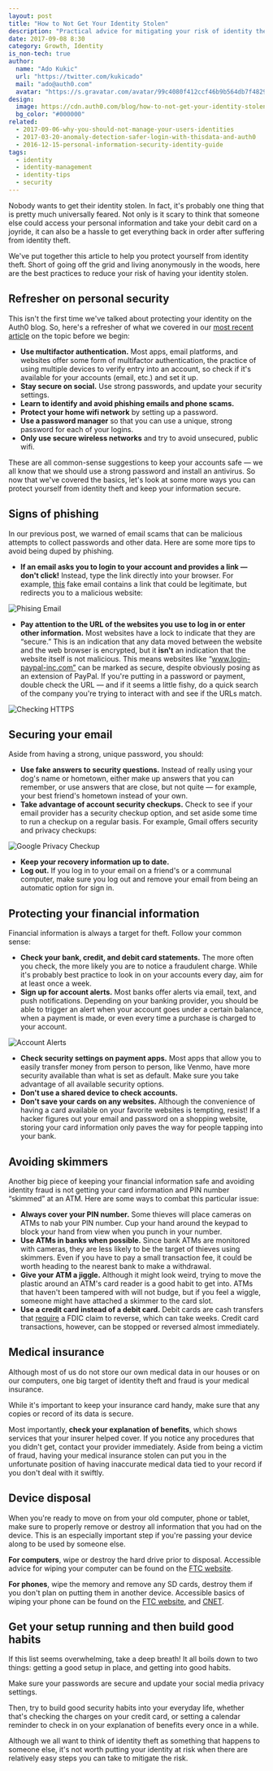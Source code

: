 ```yaml
---
layout: post
title: "How to Not Get Your Identity Stolen"
description: "Practical advice for mitigating your risk of identity theft."
date: 2017-09-08 8:30
category: Growth, Identity
is_non-tech: true
author:
  name: "Ado Kukic"
  url: "https://twitter.com/kukicado"
  mail: "ado@auth0.com"
  avatar: "https://s.gravatar.com/avatar/99c4080f412ccf46b9b564db7f482907?s=200"
design:
  image: https://cdn.auth0.com/blog/how-to-not-get-your-identity-stolen/logo.png
  bg_color: "#000000"
related:
  - 2017-09-06-why-you-should-not-manage-your-users-identities
  - 2017-03-20-anomaly-detection-safer-login-with-thisdata-and-auth0
  - 2016-12-15-personal-information-security-identity-guide
tags:
  - identity
  - identity-management
  - identity-tips
  - security
---
```


Nobody wants to get their identity stolen. In fact, it's probably one thing that is pretty much universally feared. Not only is it scary to think that someone else could access your personal information and take your debit card on a joyride, it can also be a hassle to get everything back in order after suffering from identity theft.

We've put together this article to help you protect yourself from identity theft. Short of going off the grid and living anonymously in the woods, here are the best practices to reduce your risk of having your identity stolen.

## Refresher on personal security

This isn't the first time we've talked about protecting your identity on the Auth0 blog. So, here's a refresher of what we covered in our [most recent article](https://auth0.com/blog/personal-information-security-identity-guide/) on the topic before we begin: 

* **Use multifactor authentication.** Most apps, email platforms, and websites offer some form of multifactor authentication, the practice of using multiple devices to verify entry into an account, so check if it's available for your accounts (email, etc.) and set it up. 
* **Stay secure on social.** Use strong passwords, and update your security settings. 
* **Learn to identify and avoid phishing emails and phone scams.**
* **Protect your home wifi network** by setting up a password. 
* **Use a password manager** so that you can use a unique, strong password for each of your logins.
* **Only use secure wireless networks** and try to avoid unsecured, public wifi.

These are all common-sense suggestions to keep your accounts safe — we all know that we should use a strong password and install an antivirus. So now that we've covered the basics, let's look at some more ways you can protect yourself from identity theft and keep your information secure.

## Signs of phishing

In our previous post, we warned of email scams that can be malicious attempts to collect passwords and other data. Here are some more tips to avoid being duped by phishing.

* **If an email asks you to login to your account and provides a link — don't click!** Instead, type the link directly into your browser. For example, [this](https://twitter.com/benthompson/status/843855792587460610) fake email contains a link that could be legitimate, but redirects you to a malicious website:

![Phising Email](https://cdn.auth0.com/blog/how-to-not-get-your-identity-stolen/phishing.png)

* **Pay attention to the URL of the websites you use to log in or enter other information.** Most websites have a lock to indicate that they are “secure.” This is an indication that any data moved between the website and the web browser is encrypted, but it **isn't** an indication that the website itself is not malicious. This means websites like “www.login-paypal-inc.com” can be marked as secure, despite obviously posing as an extension of PayPal. If you're putting in a password or payment, double check the URL — and if it seems a little fishy, do a quick search of the company you're trying to interact with and see if the URLs match.

![Checking HTTPS](https://cdn.auth0.com/blog/how-to-not-get-your-identity-stolen/https-check.png)

## Securing your email

Aside from having a strong, unique password, you should:

* **Use fake answers to security questions.** Instead of really using your dog's name or hometown, either make up answers that you can remember, or use answers that are close, but not quite — for example, your best friend's hometown instead of your own.
* **Take advantage of account security checkups.** Check to see if your email provider has a security checkup option, and set aside some time to run a checkup on a regular basis. For example, Gmail offers security and privacy checkups:

![Google Privacy Checkup](https://cdn.auth0.com/blog/how-to-not-get-your-identity-stolen/privacy-check.png)

* **Keep your recovery information up to date.**
* **Log out.** If you log in to your email on a friend's or a communal computer, make sure you log out and remove your email from being an automatic option for sign in.

## Protecting your financial information

Financial information is always a target for theft. Follow your common sense:

* **Check your bank, credit, and debit card statements.** The more often you check, the more likely you are to notice a fraudulent charge. While it's probably best practice to look in on your accounts every day, aim for at least once a week.
* **Sign up for account alerts.** Most banks offer alerts via email, text, and push notifications. Depending on your banking provider, you should be able to trigger an alert when your account goes under a certain balance, when a payment is made, or even every time a purchase is charged to your account. 

![Account Alerts](https://cdn.auth0.com/blog/how-to-not-get-your-identity-stolen/avail.png)

* **Check security settings on payment apps.** Most apps that allow you to easily transfer money from person to person, like Venmo, have more security available than what is set as default. Make sure you take advantage of all available security options.
* **Don't use a shared device to check accounts.** 
* **Don't save your cards on any websites.** Although the convenience of having a card available on your favorite websites is tempting, resist! If a hacker figures out your email and password on a shopping website, storing your card information only paves the way for people tapping into your bank.

## Avoiding skimmers

Another big piece of keeping your financial information safe and avoiding identity fraud is not getting your card information and PIN number “skimmed” at an ATM. Here are some ways to combat this particular issue:

* **Always cover your PIN number.** Some thieves will place cameras on ATMs to nab your PIN number. Cup your hand around the keypad to block your hand from view when you punch in your number.
* **Use ATMs in banks when possible.** Since bank ATMs are monitored with cameras, they are less likely to be the target of thieves using skimmers. Even if you have to pay a small transaction fee, it could be worth heading to the nearest bank to make a withdrawal. 
* **Give your ATM a jiggle.** Although it might look weird, trying to move the plastic around an ATM's card reader is a good habit to get into. ATMs that haven't been tampered with will not budge, but if you feel a wiggle, someone might have attached a skimmer to the card slot. 
* **Use a credit card instead of a debit card.** Debit cards are cash transfers that [require](http://www.pcmag.com/article2/0,2817,2469560,00.asp) a FDIC claim to reverse, which can take weeks. Credit card transactions, however, can be stopped or reversed almost immediately.

## Medical insurance

Although most of us do not store our own medical data in our houses or on our computers, one big target of identity theft and fraud is your medical insurance. 

While it's important to keep your insurance card handy, make sure that any copies or record of its data is secure. 

Most importantly, **check your explanation of benefits**, which shows services that your insurer helped cover. If you notice any procedures that you didn't get, contact your provider immediately. Aside from being a victim of fraud, having your medical insurance stolen can put you in the unfortunate position of having inaccurate medical data tied to your record if you don't deal with it swiftly.

## Device disposal 

When you're ready to move on from your old computer, phone or tablet, make sure to properly remove or destroy all information that you had on the device. This is an especially important step if you're passing your device along to be used by someone else.

**For computers**, wipe or destroy the hard drive prior to disposal. Accessible advice for wiping your computer can be found on the [FTC website](https://www.consumer.ftc.gov/articles/0010-disposing-old-computers).

**For phones**, wipe the memory and remove any SD cards, destroy them if you don't plan on putting them in another device. Accessible basics of wiping your phone can be found on the [FTC website](https://www.consumer.ftc.gov/articles/0200-disposing-your-mobile-device), and [CNET](https://www.cnet.com/how-to/how-to-wipe-your-phone-or-tablet-before-selling/).

## Get your setup running and then build good habits

If this list seems overwhelming, take a deep breath! It all boils down to two things: getting a good setup in place, and getting into good habits. 

Make sure your passwords are secure and update your social media privacy settings. 

Then, try to build good security habits into your everyday life, whether that's checking the charges on your credit card, or setting a calendar reminder to check in on your explanation of benefits every once in a while. 

Although we all want to think of identity theft as something that happens to someone else, it's not worth putting your identity at risk when there are relatively easy steps you can take to mitigate the risk. 

